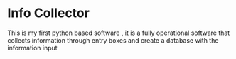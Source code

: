 # Info Collector
This is my first python based software , it is a fully operational software that collects information through entry boxes and create a database with the information input
